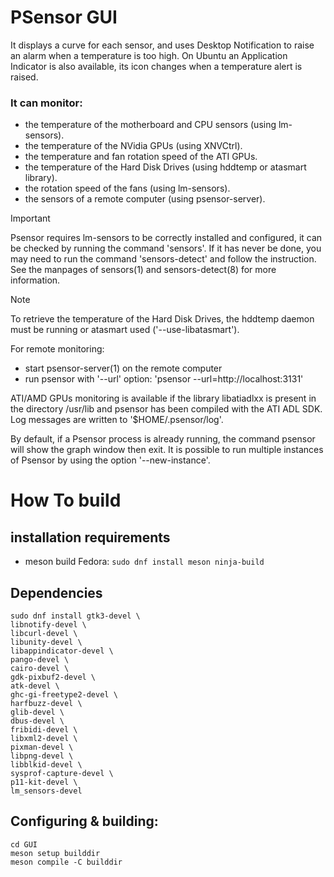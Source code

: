 # PSensor GUI


It displays a curve for each sensor, and uses Desktop Notification to
raise an alarm when a temperature is too high. On Ubuntu an
Application Indicator is also available, its icon changes when a
temperature alert is raised.


### It can monitor:
* the temperature of the motherboard and CPU sensors (using lm\-sensors).
* the temperature of the NVidia GPUs (using XNVCtrl).
* the temperature and fan rotation speed of the ATI GPUs.
* the temperature of the Hard Disk Drives (using hddtemp or atasmart library).
* the rotation speed of the fans (using lm\-sensors).
* the sensors of a remote computer (using psensor\-server).


> [!IMPORTANT]
> Psensor requires lm\-sensors to be correctly installed and configured,
> it can be checked by running the command 'sensors'. If it has never be
> done, you may need to run the command 'sensors\-detect' and follow the
> instruction. See the manpages of sensors(1) and sensors\-detect(8) for
> more information.

> [!NOTE]
> To retrieve the temperature of the Hard Disk Drives, the hddtemp
> daemon must be running or atasmart used ('\-\-use\-libatasmart').
>
> For remote monitoring:
> * start psensor\-server(1) on the remote computer
> * run psensor with '\-\-url' option: 'psensor \-\-url=http://localhost:3131'
>
> ATI/AMD GPUs monitoring is available if the library libatiadlxx is
> present in the directory /usr/lib and psensor has been compiled with
> the ATI ADL SDK.
> Log messages are written to '$HOME/.psensor/log'.
>
> By default, if a Psensor process is already running, the command
> psensor will show the graph window then exit.
> It is possible to run multiple instances of Psensor by using the
> option '\-\-new\-instance'.


<a id="How To build"></a>
# How To build

## installation requirements

* meson build
Fedora:
`sudo dnf install meson ninja-build`


## Dependencies
```
sudo dnf install gtk3-devel \
libnotify-devel \
libcurl-devel \
libunity-devel \
libappindicator-devel \
pango-devel \
cairo-devel \
gdk-pixbuf2-devel \
atk-devel \
ghc-gi-freetype2-devel \
harfbuzz-devel \
glib-devel \
dbus-devel \
fribidi-devel \
libxml2-devel \
pixman-devel \
libpng-devel \
libblkid-devel \
sysprof-capture-devel \
p11-kit-devel \
lm_sensors-devel
```

## Configuring & building:
```
cd GUI
meson setup builddir
meson compile -C builddir
```
